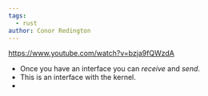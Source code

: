 ```yaml
---
tags:
  - rust
author: Conor Redington
---
```

https://www.youtube.com/watch?v=bzja9fQWzdA

* Once you have an interface you can _receive_ and _send_.
* This is an interface with the kernel.
* 
